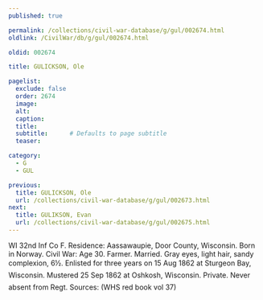 ```yaml
---
published: true

permalink: /collections/civil-war-database/g/gul/002674.html
oldlink: /CivilWar/db/g/gul/002674.html

oldid: 002674

title: GULICKSON, Ole

pagelist:
  exclude: false
  order: 2674
  image: 
  alt:
  caption:
  title:
  subtitle:      # Defaults to page subtitle
  teaser:

category: 
  - G 
  - GUL

previous:
  title: GULICKSON, Ole
  url: /collections/civil-war-database/g/gul/002673.html  
next:
  title: GULIKSON, Evan
  url: /collections/civil-war-database/g/gul/002675.html   
---
```

WI 32nd Inf Co F. Residence: Aassawaupie, Door County, Wisconsin. Born in Norway. Civil War: Age 30. Farmer. Married. Gray eyes, light hair, sandy complexion, 6&#146;&frac12;&#148;. Enlisted for three years on 15 Aug 1862 at Sturgeon Bay, Wisconsin. Mustered 25 Sep 1862 at Oshkosh, Wisconsin. Private. &#147;Never absent from Reg&#146;t&#148;. Sources: (WHS red book vol 37)
